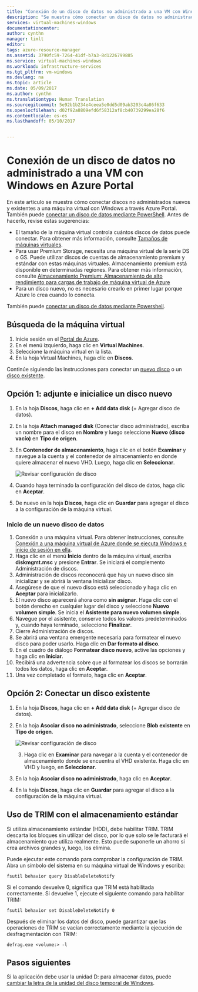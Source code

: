 ```yaml
---
title: "Conexión de un disco de datos no administrado a una VM con Windows: Azure | Microsoft Docs"
description: "Se muestra cómo conectar un disco de datos no administrado nuevo o existente a una máquina virtual con Windows en Azure Portal con el modelo de implementación de Resource Manager."
services: virtual-machines-windows
documentationcenter: 
author: cynthn
manager: timlt
editor: 
tags: azure-resource-manager
ms.assetid: 3790fc59-7264-41df-b7a3-8d1226799885
ms.service: virtual-machines-windows
ms.workload: infrastructure-services
ms.tgt_pltfrm: vm-windows
ms.devlang: na
ms.topic: article
ms.date: 05/09/2017
ms.author: cynthn
ms.translationtype: Human Translation
ms.sourcegitcommit: 5e92b1b234e4ceea5e0dd5d09ab3203c4a86f633
ms.openlocfilehash: d02f92a8809efd6f58312af8cb40739299ea28f6
ms.contentlocale: es-es
ms.lasthandoff: 05/10/2017


---
```

# <a name="how-to-attach-an-unmanaged-data-disk-to-a-windows-vm-in-the-azure-portal"></a>Conexión de un disco de datos no administrado a una VM con Windows en Azure Portal

En este artículo se muestra cómo conectar discos no administrados nuevos y existentes a una máquina virtual con Windows a través Azure Portal. También puede [conectar un disco de datos mediante PowerShell](./attach-disk-ps.md). Antes de hacerlo, revise estas sugerencias:

* El tamaño de la máquina virtual controla cuántos discos de datos puede conectar. Para obtener más información, consulte [Tamaños de máquinas virtuales](sizes.md).
* Para usar Premium Storage, necesita una máquina virtual de la serie DS o GS. Puede utilizar discos de cuentas de almacenamiento premium y estándar con estas máquinas virtuales. Almacenamiento premium está disponible en determinadas regiones. Para obtener más información, consulte [Almacenamiento Premium: Almacenamiento de alto rendimiento para cargas de trabajo de máquina virtual de Azure](../../storage/storage-premium-storage.md?toc=%2fazure%2fvirtual-machines%2fwindows%2ftoc.json)
* Para un disco nuevo, no es necesario crearlo en primer lugar porque Azure lo crea cuando lo conecta.


También puede [conectar un disco de datos mediante Powershell](attach-disk-ps.md).


## <a name="find-the-virtual-machine"></a>Búsqueda de la máquina virtual
1. Inicie sesión en el [Portal de Azure](https://portal.azure.com/).
2. En el menú izquierdo, haga clic en **Virtual Machines**.
3. Seleccione la máquina virtual en la lista.
4. En la hoja Virtual Machines, haga clic en **Discos**.
   
Continúe siguiendo las instrucciones para conectar un [nuevo disco](#option-1-attach-a-new-disk) o un [disco existente](#option-2-attach-an-existing-disk).

## <a name="option-1-attach-and-initialize-a-new-disk"></a>Opción 1: adjunte e inicialice un disco nuevo
1. En la hoja **Discos**, haga clic en **+ Add data disk** (+ Agregar disco de datos).
2. En la hoja **Attach managed disk** (Conectar disco administrado), escriba un nombre para el disco en **Nombre** y luego seleccione **Nuevo (disco vacío)** en **Tipo de origen**.
3. En **Contenedor de almacenamiento**, haga clic en el botón **Examinar** y navegue a la cuenta y el contenedor de almacenamiento en donde quiere almacenar el nuevo VHD. Luego, haga clic en **Seleccionar**. 
  
   ![Revisar configuración de disco](./media/attach-disk-portal/attach-empty-unmanaged.png)
   
3. Cuando haya terminado la configuración del disco de datos, haga clic en **Aceptar**.
4. De nuevo en la hoja **Discos**, haga clic en **Guardar** para agregar el disco a la configuración de la máquina virtual.


### <a name="initialize-a-new-data-disk"></a>Inicio de un nuevo disco de datos

1. Conexión a una máquina virtual. Para obtener instrucciones, consulte [Conexión a una máquina virtual de Azure donde se ejecuta Windows e inicio de sesión en ella](connect-logon.md?toc=%2fazure%2fvirtual-machines%2fwindows%2ftoc.json).
1. Haga clic en el menú **Inicio** dentro de la máquina virtual, escriba **diskmgmt.msc** y presione **Entrar**. Se iniciará el complemento Administración de discos.
2. Administración de discos reconocerá que hay un nuevo disco sin inicializar y se abrirá la ventana Inicializar disco.
3. Asegúrese de que el nuevo disco está seleccionado y haga clic en **Aceptar** para inicializarlo.
4. El nuevo disco aparecerá ahora como **sin asignar**. Haga clic con el botón derecho en cualquier lugar del disco y seleccione **Nuevo volumen simple**. Se inicia el **Asistente para nuevo volumen simple**.
5. Navegue por el asistente, conserve todos los valores predeterminados y, cuando haya terminado, seleccione **Finalizar**.
6. Cierre Administración de discos.
7. Se abrirá una ventana emergente necesaria para formatear el nuevo disco para poder usarlo. Haga clic en **Dar formato al disco**.
8. En el cuadro de diálogo **Formatear disco nuevo**, active las opciones y haga clic en **Iniciar**.
9. Recibirá una advertencia sobre que al formatear los discos se borrarán todos los datos, haga clic en **Aceptar**.
10. Una vez completado el formato, haga clic en **Aceptar**.


## <a name="option-2-attach-an-existing-disk"></a>Opción 2: Conectar un disco existente
1. En la hoja **Discos**, haga clic en **+ Add data disk** (+ Agregar disco de datos).
2. En la hoja **Asociar disco no administrado**, seleccione **Blob existente** en **Tipo de origen**.

    ![Revisar configuración de disco](./media/attach-disk-portal/attach-existing-unmanaged.png)

    3. Haga clic en **Examinar** para navegar a la cuenta y el contenedor de almacenamiento donde se encuentra el VHD existente. Haga clic en VHD y luego, en **Seleccionar**.
4. En la hoja **Asociar disco no administrado**, haga clic en **Aceptar**.
5. En la hoja **Discos**, haga clic en **Guardar** para agregar el disco a la configuración de la máquina virtual.
   


## <a name="use-trim-with-standard-storage"></a>Uso de TRIM con el almacenamiento estándar

Si utiliza almacenamiento estándar (HDD), debe habilitar TRIM. TRIM descarta los bloques sin utilizar del disco, por lo que solo se le facturará el almacenamiento que utiliza realmente. Esto puede suponerle un ahorro si crea archivos grandes y, luego, los elimina. 

Puede ejecutar este comando para comprobar la configuración de TRIM. Abra un símbolo del sistema en su máquina virtual de Windows y escriba:

```
fsutil behavior query DisableDeleteNotify
```

Si el comando devuelve 0, significa que TRIM está habilitada correctamente. Si devuelve 1, ejecute el siguiente comando para habilitar TRIM:
```
fsutil behavior set DisableDeleteNotify 0
```
                
Después de eliminar los datos del disco, puede garantizar que las operaciones de TRIM se vacían correctamente mediante la ejecución de desfragmentación con TRIM:

```
defrag.exe <volume:> -l
```

## <a name="next-steps"></a>Pasos siguientes
Si la aplicación debe usar la unidad D: para almacenar datos, puede [cambiar la letra de la unidad del disco temporal de Windows](change-drive-letter.md?toc=%2fazure%2fvirtual-machines%2fwindows%2fclassic%2ftoc.json).


